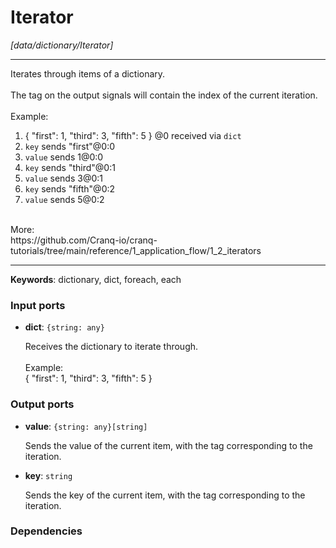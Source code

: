 # Iterator

_[data/dictionary/Iterator]_

---

Iterates through items of a dictionary.<br>
<br>
The tag on the output signals will contain the index of the current iteration.<br>
<br>
Example:<br>
1. { "first": 1, "third": 3, "fifth": 5 } @0 received via `dict`<br>
2. `key` sends  "first"@0:0<br>
3. `value` sends  1@0:0<br>
4. `key` sends  "third"@0:1<br>
5. `value` sends  3@0:1<br>
6. `key` sends  "fifth"@0:2<br>
7. `value` sends  5@0:2<br>
<br>
More:<br>
https://github.com/Cranq-io/cranq-tutorials/tree/main/reference/1_application_flow/1_2_iterators<br>

---

__Keywords__: dictionary, dict, foreach, each

### Input ports

* __dict__: ` {string: any} `


    Receives the dictionary to iterate through.<br>
    <br>
    Example:<br>
    { "first": 1, "third": 3, "fifth": 5 }<br>

### Output ports

* __value__: ` {string: any}[string] `


    Sends the value of the current item, with the tag corresponding to the iteration.<br>


* __key__: ` string `


    Sends the key of the current item, with the tag corresponding to the iteration.<br>

### Dependencies




